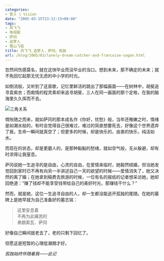 ```yaml
---
categories:
- 景彡 | Vision
date: "2005-03-15T23:12:15+08:00"
tags:
- 凤飞飞
- 电视剧
- 萨冈
- 追梦人
- 雪山飞狐
title: 风飞飞_追梦人、萨冈、孤独
url: /blog/2005/03/lonely-dream-catcher-and-francoise-sagan.html
---
```

忽然间伤感莫名，就在这快毕业而没毕业的当口。想到未来，那不确定的未来；就不免回忆起那无忧无虑的中小学的时光。

如倒流般，又听到了这首歌，记忆里鲜活的跳出了那幅画面——在树林中，胡斐追寻袁紫衣；而痴情的程灵素却来追寻胡斐，三人在同一画面的那个定格，在我的脑海里久久挥而不去。

<span class="center">![三角关系][1]</span>

惆怅随之而来，就如萨冈的那本成名作《你好，忧愁》般，当年还稚嫩之时，情绪是如潮水般的，有时会觉得自己很难过，难过的简直想要死去，好像这个世界遗弃了我，生命一瞬间就真空了；但更多的时候，却是快乐的，由衷的快乐，纯洁如水。

而现在的状态，却是更磨人的，是那种黏黏的愁绪，就如空气般，无从躲避，却有时浓得让我窒息。
<!--more-->

萨冈说她一生追寻的是自由，心灵的自由，在爱情来临时，她毅然结婚，但当她发觉回到家时已不再有向另一半讲述自己一天的欲望的时候——爱情消失了，她又决然的离了婚；在她拿到稿费去旅游的时候，一位有名的报纸的记者想采访她，她却回绝道：“赚了钱却不能享受钱带给自己的美好时光，那赚钱干什么？”

然而，就是她，这位一生追寻自由的人，却一生都没能逃开孤独的尾随。在她的墓碑上是她早就为自己准备好的墓志铭：

> 这里安息着  
> 不再为此痛苦的  
> 弗朗索瓦．萨冈

好像自己瞬间就老去了，老的只剩下回忆了。

但愿这是短暂的心理低潮期才好。

*孤独始终伴随着我——此记*

  [1]: /images/posts/sanjiao.jpg "雪山飞狐-三角关系"

